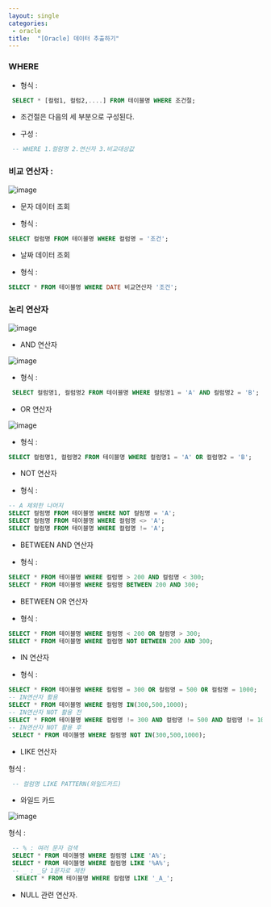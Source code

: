 ```yaml
---
layout: single
categories:
 - oracle
title:  "[Oracle] 데이터 추출하기"
---
```



### WHERE

- 형식 : 

```sql
 SELECT * [컬럼1, 컬럼2,....] FROM 테이블명 WHERE 조건절;
```

- 조건절은 다음의 세 부분으로 구성된다.

- 구성 :

```sql
 -- WHERE 1.컬럼명 2.연산자 3.비교대상값
```

### 비교 연산자 : 

![image](https://user-images.githubusercontent.com/113850146/197400814-ea3d6aa2-4364-4c06-a307-2b90aaa75426.png)
- 문자 데이터 조회

- 형식 :

```sql
SELECT 컬럼명 FROM 테이블명 WHERE 컬럼명 = '조건';
```

- 날짜 데이터 조회

- 형식 :

```sql
SELECT * FROM 테이블명 WHERE DATE 비교연산자 '조건';
```

### 논리 연산자

![image](https://user-images.githubusercontent.com/113850146/197401039-55e557ee-a838-4894-9ffc-da2b5223944b.png)

- AND 연산자

![image](https://user-images.githubusercontent.com/113850146/197401088-89e46867-6860-4f8e-a975-251003654a53.png)

- 형식 :

```sql
 SELECT 컬럼명1, 컬럼명2 FROM 테이블명 WHERE 컬럼명1 = 'A' AND 컬럼명2 = 'B';
```
- OR 연산자

![image](https://user-images.githubusercontent.com/113850146/197401356-5a7cee5a-19b5-4fd9-ba38-d9b39b47d957.png)

- 형식 :

```sql
SELECT 컬럼명1, 컬럼명2 FROM 테이블명 WHERE 컬럼명1 = 'A' OR 컬럼명2 = 'B';
```

- NOT 연산자

- 형식 :

```sql
-- A 제외한 나머지 
SELECT 컬럼명 FROM 테이블명 WHERE NOT 컬럼명 = 'A'; 
SELECT 컬럼명 FROM 테이블명 WHERE 컬럼명 <> 'A'; 
SELECT 컬럼명 FROM 테이블명 WHERE 컬럼명 != 'A'; 
```

- BETWEEN AND 연산자

- 형식 : 

```sql
SELECT * FROM 테이블명 WHERE 컬럼명 > 200 AND 컬럼명 < 300;
SELECT * FROM 테이블명 WHERE 컬럼명 BETWEEN 200 AND 300;  
```

- BETWEEN OR 연산자

- 형식 : 

```sql
SELECT * FROM 테이블명 WHERE 컬럼명 < 200 OR 컬럼명 > 300;
SELECT * FROM 테이블명 WHERE 컬럼명 NOT BETWEEN 200 AND 300;  
```
- IN 연산자

- 형식 :

```sql
SELECT * FROM 테이블명 WHERE 컬럼명 = 300 OR 컬럼명 = 500 OR 컬럼명 = 1000;
-- IN연산자 활용
SELECT * FROM 테이블명 WHERE 컬럼명 IN(300,500,1000);
-- IN연산자 NOT 활용 전
SELECT * FROM 테이블명 WHERE 컬럼명 != 300 AND 컬럼명 != 500 AND 컬럼명 != 1000;
-- IN연산자 NOT 활용 후
 SELECT * FROM 테이블명 WHERE 컬럼명 NOT IN(300,500,1000);
``` 

 - LIKE 연산자

 형식 :

```sql
 -- 컬럼명 LIKE PATTERN(와일드카드)

```

 - 와일드 카드

 ![image](https://user-images.githubusercontent.com/113850146/197402028-ddd5b5d0-0266-4a6a-ac57-d2776ca4aa57.png)


 형식 :

```sql
 -- % : 여러 문자 검색
 SELECT * FROM 테이블명 WHERE 컬럼명 LIKE 'A%';
 SELECT * FROM 테이블명 WHERE 컬럼명 LIKE '%A%';
 -- _ : _당 1문자로 제한
  SELECT * FROM 테이블명 WHERE 컬럼명 LIKE '_A_';
```

 - NULL 관련 연산자.



